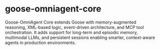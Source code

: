 # goose-omniagent-core
Goose-OmniAgent Core extends Goose with memory-augmented reasoning, XML-based logic, event-driven architecture, and MCP tool orchestration. It adds support for long-term and episodic memory, multimodal LLMs, and persistent sessions enabling smarter, context-aware agents in production environments.
